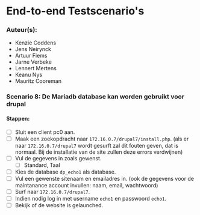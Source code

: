 # End-to-end Testscenario's

### Auteur(s):
- Kenzie Coddens
- Jens Neirynck
- Artuur Fiems
- Jarne Verbeke
- Lennert Mertens
- Keanu Nys
- Mauritz Cooreman

### Scenario 8: De Mariadb database kan worden gebruikt voor drupal

#### Stappen:
- [ ] Sluit een client pc0 aan.
- [ ] Maak een zoekopdracht naar `172.16.0.7/drupal7/install.php`. (als er naar `172.16.0.7/drupal7` wordt gesurft zal dit fouten geven, dat is normaal. Bij de installatie van de site zullen deze errors verdwijnen)
- [ ] Vul de gegevens in zoals gewenst.
  - [ ] Standard, Taal
- [ ] Kies de database `dp_echo1` als database.
- [ ] Vul een gewenste sitenaam en emailadres in. (ook de gegevens voor de maintanance account invullen: naam, email, wachtwoord)
- [ ] Surf naar `172.16.0.7/drupal7`.
- [ ] Indien nodig log in met username `echo1` en passwoord `echo1`.
- [ ] Bekijk of de website is gelaunched.
